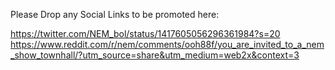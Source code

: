 Please Drop any Social Links to be promoted here: 

https://twitter.com/NEM_bol/status/1417605056296361984?s=20
https://www.reddit.com/r/nem/comments/ooh88f/you_are_invited_to_a_nem_show_townhall/?utm_source=share&utm_medium=web2x&context=3
